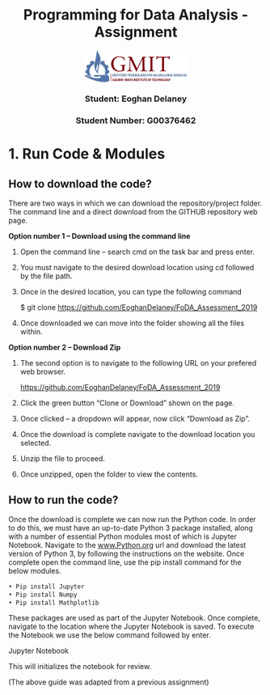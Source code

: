 <p>
    <h1 align="center">Programming for Data Analysis - Assignment</h1>
    <p align="center"><img align="center" src='img/GMIT.jpg' width=40%/></p>
    <h3 align="center">Student: Eoghan Delaney</h3>
    <h3 align="center">Student Number: G00376462</h3>
</p>


# 1. Run Code & Modules
## How to download the code?
There are two ways in which we can download the repository/project folder. The command line and a direct download from the GITHUB repository web page.

**Option number 1 – Download using the command line**
1.	Open the command line – search cmd on the task bar and press enter.
2.	You must navigate to the desired download location using cd followed by the file path.
3.	Once in the desired location, you can type the following command 
    
    $ git clone https://github.com/EoghanDelaney/FoDA_Assessment_2019
4.	Once downloaded we can move into the folder showing all the files within.


**Option number 2 – Download Zip**
1.	The second option is to navigate to the following URL on your prefered web browser. 
    
    https://github.com/EoghanDelaney/FoDA_Assessment_2019
2.	Click the green button “Clone or Download” shown on the page.
3.	Once clicked – a dropdown will appear, now click “Download as Zip”.
4.	Once the download is complete navigate to the download location you selected.
5.	Unzip the file to proceed.
6.	Once unzipped, open the folder to view the contents.


## How to run the code?
Once the download is complete we can now run the Python code. In order to do this, we must have an up-to-date Python 3 package installed, along with a number of essential Python modules most of which is Jupyter Notebook.
Navigate to the www.Python.org url and download the latest version of Python 3, by following the instructions on the website. Once complete open the command line, use the pip install command for the below modules.

    • Pip install Jupyter
    • Pip install Numpy
    • Pip install Mathplotlib

These packages are used as part of the Jupyter Notebook. Once complete, navigate to the location where the Jupyter Notebook is saved. To execute the Notebook we use the below command followed by enter.
  
  Jupyter Notebook

This will initializes the notebook for review.

(The above guide was adapted from a previous assignment)
